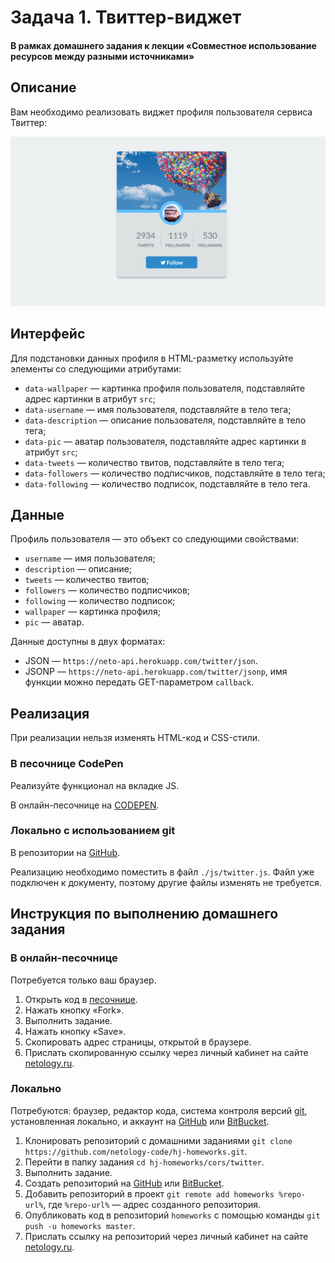 # Задача 1. Твиттер-виджет

#### В рамках домашнего задания к лекции «Cовместное использование ресурсов между разными источниками»

## Описание

Вам необходимо реализовать виджет профиля пользователя сервиса Твиттер:

![Твиттер](./res/preview.png)

## Интерфейс

Для подстановки данных профиля в HTML-разметку используйте элементы со следующими атрибутами:
- `data-wallpaper` — картинка профиля пользователя, подставляйте адрес картинки в атрибут `src`;
- `data-username` — имя пользователя, подставляйте в тело тега;
- `data-description` — описание пользователя, подставляйте в тело тега;
- `data-pic` — аватар пользователя, подставляйте адрес картинки в атрибут `src`;
- `data-tweets` — количество твитов, подставляйте в тело тега;
- `data-followers` — количество подписчиков, подставляйте в тело тега;
- `data-following` — количество подписок, подставляйте в тело тега.

## Данные

Профиль пользователя — это объект со следующими свойствами:
- `username` — имя пользователя;
- `description` — описание;
- `tweets` — количество твитов;
- `followers` — количество подписчиков;
- `following` — количество подписок;
- `wallpaper` — картинка профиля;
- `pic` — аватар.

Данные доступны в двух форматах:
- JSON — `https://neto-api.herokuapp.com/twitter/json`.
- JSONP — `https://neto-api.herokuapp.com/twitter/jsonp`, имя функции можно передать GET-параметром `callback`.

## Реализация

При реализации нельзя изменять HTML-код и CSS-стили.

### В песочнице CodePen

Реализуйте функционал на вкладке JS.

В онлайн-песочнице на [CODEPEN](https://codepen.io/dfitiskin/pen/BdQwQe).

### Локально с использованием git

В репозитории на [GitHub](https://github.com/netology-code/hj-homeworks/tree/master/cors/twitter).

Реализацию необходимо поместить в файл `./js/twitter.js`. Файл уже подключен к документу, поэтому другие файлы изменять не требуется.

## Инструкция по выполнению домашнего задания

### В онлайн-песочнице

Потребуется только ваш браузер.

1. Открыть код в [песочнице](https://codepen.io/dfitiskin/pen/BdQwQe).
2. Нажать кнопку «Fork».
3. Выполнить задание.
4. Нажать кнопку «Save».
5. Скопировать адрес страницы, открытой в браузере.
6. Прислать скопированную ссылку через личный кабинет на сайте [netology.ru](http://netology.ru/).    

### Локально

Потребуются: браузер, редактор кода, система контроля версий [git](https://git-scm.com), установленная локально, и аккаунт на [GitHub](https://github.com/) или [BitBucket](https://bitbucket.org/).

1. Клонировать репозиторий с домашними заданиями `git clone https://github.com/netology-code/hj-homeworks.git`.
2. Перейти в папку задания `cd hj-homeworks/cors/twitter`.
3. Выполнить задание.
4. Создать репозиторий на [GitHub](https://github.com/) или [BitBucket](https://bitbucket.org/).
5. Добавить репозиторий в проект `git remote add homeworks %repo-url%`, где `%repo-url%` — адрес созданного репозитория.
6. Опубликовать код в репозиторий `homeworks` с помощью команды `git push -u homeworks master`.
7. Прислать ссылку на репозиторий через личный кабинет на сайте [netology.ru](http://netology.ru/).
